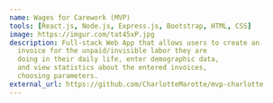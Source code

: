 ```yaml
---
name: Wages for Carework (MVP)
tools: [React.js, Node.js, Express.js, Bootstrap, HTML, CSS]
image: https://imgur.com/tat45xP.jpg
description: Full-stack Web App that allows users to create an
  invoice for the unpaid/invisible labor they are
  doing in their daily life, enter demographic data,
  and view statistics about the entered invoices,
  choosing parameters. 
external_url: https://github.com/CharlotteMarotte/mvp-charlotte
---
```


